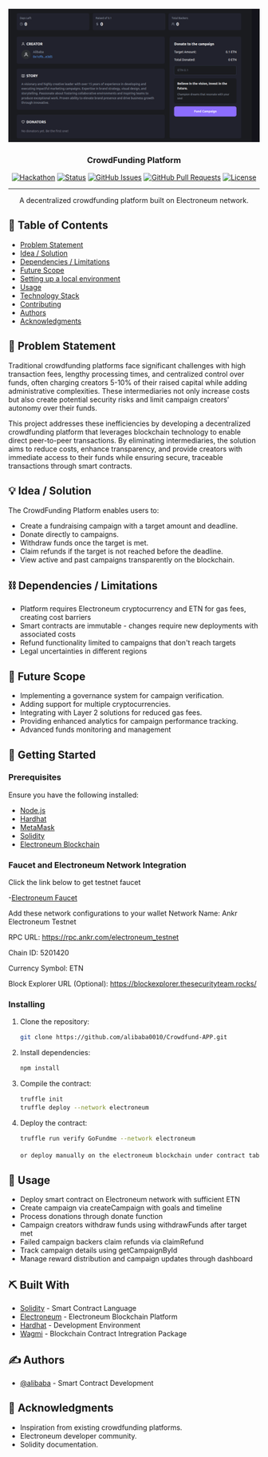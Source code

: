 <p align="center">
  <a href="" rel="noopener">
 <img src="./images/image 1.png" alt="Project logo"></a>
</p>
<h3 align="center">CrowdFunding Platform</h3>

<div align="center">

[![Hackathon](https://img.shields.io/badge/hackathon-name-orange.svg)](https://crowdfund-app-rho.vercel.app/)
[![Status](https://img.shields.io/badge/status-active-success.svg)]()
[![GitHub Issues](https://img.shields.io/github/issues/alibaba0010/Crowdfund-APP.svg)](https://github.com/alibaba0010/Crowdfund-APP/issues)
[![GitHub Pull Requests](https://img.shields.io/github/issues-pr/alibaba0010/Crowdfund-APP.svg)](https://github.com/alibaba0010/Crowdfund-APP/pulls)
[![License](https://img.shields.io/badge/license-MIT-blue.svg)](LICENSE.md)

</div>

---

<p align="center"> A decentralized crowdfunding platform built on Electroneum network.
    <br> 
</p>

## 📝 Table of Contents

- [Problem Statement](#problem_statement)
- [Idea / Solution](#idea)
- [Dependencies / Limitations](#limitations)
- [Future Scope](#future_scope)
- [Setting up a local environment](#getting_started)
- [Usage](#usage)
- [Technology Stack](#tech_stack)
- [Contributing](../CONTRIBUTING.md)
- [Authors](#authors)
- [Acknowledgments](#acknowledgments)

## 🧐 Problem Statement <a name = "problem_statement"></a>

Traditional crowdfunding platforms face significant challenges with high transaction fees, lengthy processing times, and centralized control over funds, often charging creators 5-10% of their raised capital while adding administrative complexities. These intermediaries not only increase costs but also create potential security risks and limit campaign creators' autonomy over their funds.

This project addresses these inefficiencies by developing a decentralized crowdfunding platform that leverages blockchain technology to enable direct peer-to-peer transactions. By eliminating intermediaries, the solution aims to reduce costs, enhance transparency, and provide creators with immediate access to their funds while ensuring secure, traceable transactions through smart contracts.

## 💡 Idea / Solution <a name = "idea"></a>

The CrowdFunding Platform enables users to:

- Create a fundraising campaign with a target amount and deadline.
- Donate directly to campaigns.
- Withdraw funds once the target is met.
- Claim refunds if the target is not reached before the deadline.
- View active and past campaigns transparently on the blockchain.

## ⛓️ Dependencies / Limitations <a name = "limitations"></a>

- Platform requires Electroneum cryptocurrency and ETN for gas fees, creating cost barriers
- Smart contracts are immutable - changes require new deployments with associated costs
- Refund functionality limited to campaigns that don't reach targets
- Legal uncertainties in different regions

## 🚀 Future Scope <a name = "future_scope"></a>

- Implementing a governance system for campaign verification.
- Adding support for multiple cryptocurrencies.
- Integrating with Layer 2 solutions for reduced gas fees.
- Providing enhanced analytics for campaign performance tracking.
- Advanced funds monitoring and management

## 🏁 Getting Started <a name = "getting_started"></a>

### Prerequisites

Ensure you have the following installed:

- [Node.js](https://nodejs.org/)
- [Hardhat](https://hardhat.org/)
- [MetaMask](https://metamask.io/)
- [Solidity](https://soliditylang.org/)
- [Electroneum Blockchain](http://testnet-scblockexplorer.electroneum.com/)

### Faucet and Electroneum Network Integration

Click the link below to get testnet faucet

-[Electroneum Faucet](https://faucet.electroneum.com/)

Add these network configurations to your wallet
Network Name: Ankr Electroneum Testnet

RPC URL: https://rpc.ankr.com/electroneum_testnet

Chain ID: 5201420

Currency Symbol: ETN

Block Explorer URL (Optional): https://blockexplorer.thesecurityteam.rocks/

### Installing

1. Clone the repository:
   ```sh
   git clone https://github.com/alibaba0010/Crowdfund-APP.git
   ```
2. Install dependencies:
   ```sh
   npm install
   ```
3. Compile the contract:
   ```sh
   truffle init
   truffle deploy --network electroneum
   ```
4. Deploy the contract:

   ```sh
   truffle run verify GoFundme --network electroneum

   or deploy manually on the electroneum blockchain under contract tab
   ```

## 🎈 Usage <a name="usage"></a>

- Deploy smart contract on Electroneum network with sufficient ETN
- Create campaign via createCampaign with goals and timeline
- Process donations through donate function
- Campaign creators withdraw funds using withdrawFunds after target met
- Failed campaign backers claim refunds via claimRefund
- Track campaign details using getCampaignById
- Manage reward distribution and campaign updates through dashboard

## ⛏️ Built With <a name = "tech_stack"></a>

- [Solidity](https://soliditylang.org/) - Smart Contract Language
- [Electroneum](http://testnet-scblockexplorer.electroneum.com/) - Electroneum Blockchain Platform
- [Hardhat](https://archive.trufflesuite.com/docs/truffle/) - Development Environment
- [Wagmi](https://wagmi.sh/) - Blockchain Contract Intregration Package

## ✍️ Authors <a name = "authors"></a>

- [@alibaba](https://github.com/alibaba0010) - Smart Contract Development

## 🎉 Acknowledgments <a name = "acknowledgments"></a>

- Inspiration from existing crowdfunding platforms.
- Electroneum developer community.
- Solidity documentation.
